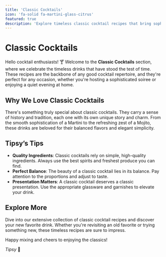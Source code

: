 ```yaml
---
title: 'Classic Cocktails'
icon: 'fa-solid fa-martini-glass-citrus'
featured: true
description: 'Explore timeless classic cocktail recipes that bring sophistication and balance to every sip. Perfect for any occasion!'
---
```


# Classic Cocktails

Hello cocktail enthusiasts! 🍸 Welcome to the **Classic Cocktails** section, where we celebrate the timeless drinks that have stood the test of time. These recipes are the backbone of any good cocktail repertoire, and they're perfect for any occasion, whether you're hosting a sophisticated soiree or enjoying a quiet evening at home.

## Why We Love Classic Cocktails

There's something truly special about classic cocktails. They carry a sense of history and tradition, each one with its own unique story and charm. From the smooth sophistication of a Martini to the refreshing zest of a Mojito, these drinks are beloved for their balanced flavors and elegant simplicity.

## Tipsy’s Tips

-   **Quality Ingredients**: Classic cocktails rely on simple, high-quality ingredients. Always use the best spirits and freshest produce you can find.
-   **Perfect Balance**: The beauty of a classic cocktail lies in its balance. Pay attention to the proportions and adjust to taste.
-   **Presentation Matters**: A classic cocktail deserves a classic presentation. Use the appropriate glassware and garnishes to elevate your drink.

## Explore More

Dive into our extensive collection of classic cocktail recipes and discover your new favorite drink. Whether you're revisiting an old favorite or trying something new, these timeless recipes are sure to impress.

Happy mixing and cheers to enjoying the classics!

_Tipsy_ 🥂

